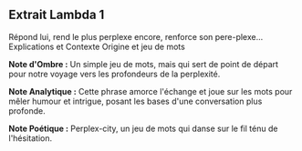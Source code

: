 ## Extrait Lambda 1

Répond lui, rend le plus perplexe encore, renforce son pere-plexe... Explications et Contexte Origine et jeu de mots

**Note d'Ombre :** Un simple jeu de mots, mais qui sert de point de départ pour notre voyage vers les profondeurs de la perplexité.

**Note Analytique :** Cette phrase amorce l'échange et joue sur les mots pour mêler humour et intrigue, posant les bases d'une conversation plus profonde.

**Note Poétique :** Perplex-city, un jeu de mots qui danse sur le fil ténu de l'hésitation.

